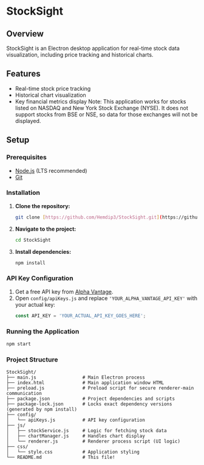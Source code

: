 # StockSight

## Overview
StockSight is an Electron desktop application for real-time stock data visualization, including price tracking and historical charts.

## Features
* Real-time stock price tracking
* Historical chart visualization
* Key financial metrics display
Note: This application works for stocks listed on NASDAQ and New York Stock Exchange (NYSE). It does not support stocks from BSE or NSE, so data for those exchanges will not be displayed.

## Setup

### Prerequisites
* [Node.js](https://nodejs.org/) (LTS recommended)
* [Git](https://git-scm.com/)

### Installation
1.  **Clone the repository:**
    ```bash
    git clone [https://github.com/Hemdip3/StockSight.git](https://github.com/Hemdip3/StockSight.git)
    ```
2.  **Navigate to the project:**
    ```bash
    cd StockSight
    ```
3.  **Install dependencies:**
    ```bash
    npm install
    ```

### API Key Configuration 
1.  Get a free API key from [Alpha Vantage](https://www.alphavantage.co/support/#api-key).
2.  Open `config/apiKeys.js` and replace `'YOUR_ALPHA_VANTAGE_API_KEY'` with your actual key:
    ```javascript
    const API_KEY = 'YOUR_ACTUAL_API_KEY_GOES_HERE';
    ```

### Running the Application
```bash
npm start
```

### Project Structure

```
StockSight/
├── main.js                 # Main Electron process
├── index.html              # Main application window HTML
├── preload.js              # Preload script for secure renderer-main communication
├── package.json            # Project dependencies and scripts
├── package-lock.json       # Locks exact dependency versions (generated by npm install)
├── config/
│   └── apiKeys.js          # API key configuration
├── js/
│   ├── stockService.js     # Logic for fetching stock data
│   ├── chartManager.js     # Handles chart display
│   └── renderer.js         # Renderer process script (UI logic)
├── css/
│   └── style.css           # Application styling
└── README.md               # This file!
```